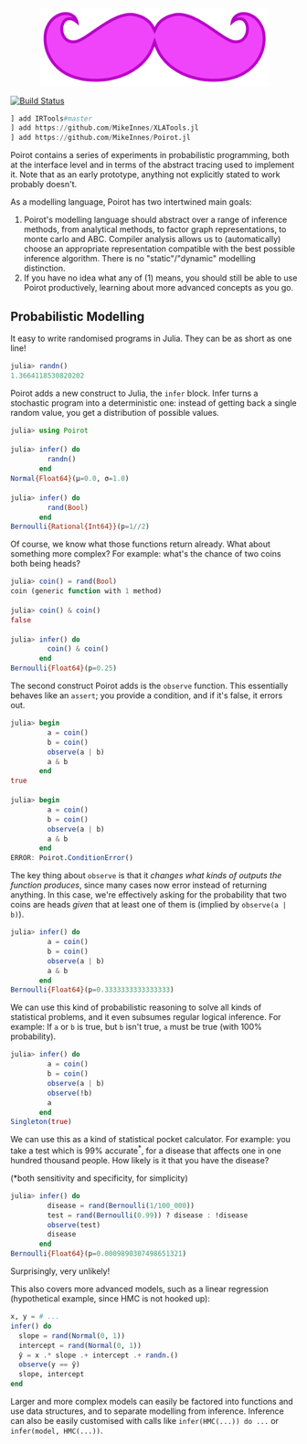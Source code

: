 <p align="center">
<img width="400px" src="https://raw.githubusercontent.com/FluxML/fluxml.github.io/master/poirot.png"/>
</p>

[![Build Status](https://travis-ci.org/MikeInnes/Poirot.jl.svg?branch=master)](https://travis-ci.org/MikeInnes/Poirot.jl)

```julia
] add IRTools#master
] add https://github.com/MikeInnes/XLATools.jl
] add https://github.com/MikeInnes/Poirot.jl
```

Poirot contains a series of experiments in probabilistic programming, both at the interface level and in terms of the abstract tracing used to implement it. Note that as an early prototype, anything not explicitly stated to work probably doesn't.

As a modelling language, Poirot has two intertwined main goals:

1. Poirot's modelling language should abstract over a range of inference methods, from analytical methods, to factor graph representations, to monte carlo and ABC. Compiler analysis allows us to (automatically) choose an appropriate representation compatible with the best possible inference algorithm. There is no "static"/"dynamic" modelling distinction.
2. If you have no idea what any of (1) means, you should still be able to use Poirot productively, learning about more advanced concepts as you go.

## Probabilistic Modelling

It easy to write randomised programs in Julia. They can be as short as one line!

```julia
julia> randn()
1.3664118530820202
```

Poirot adds a new construct to Julia, the `infer` block. Infer turns a stochastic program into a deterministic one: instead of getting back a single random value, you get a distribution of possible values.

```julia
julia> using Poirot

julia> infer() do
         randn()
       end
Normal{Float64}(μ=0.0, σ=1.0)

julia> infer() do
         rand(Bool)
       end
Bernoulli{Rational{Int64}}(p=1//2)
```

Of course, we know what those functions return already. What about something more complex? For example: what's the chance of two coins both being heads?

```julia
julia> coin() = rand(Bool)
coin (generic function with 1 method)

julia> coin() & coin()
false

julia> infer() do
         coin() & coin()
       end
Bernoulli{Float64}(p=0.25)
```

The second construct Poirot adds is the `observe` function. This essentially behaves like an `assert`; you provide a condition, and if it's false, it errors out.

```julia
julia> begin
         a = coin()
         b = coin()
         observe(a | b)
         a & b
       end
true

julia> begin
         a = coin()
         b = coin()
         observe(a | b)
         a & b
       end
ERROR: Poirot.ConditionError()
```

The key thing about `observe` is that it _changes what kinds of outputs the function produces_, since many cases now error instead of returning anything. In this case, we're effectively asking for the probability that two coins are heads _given_ that at least one of them is (implied by `observe(a | b)`).

```julia
julia> infer() do
         a = coin()
         b = coin()
         observe(a | b)
         a & b
       end
Bernoulli{Float64}(p=0.3333333333333333)
```

We can use this kind of probabilistic reasoning to solve all kinds of statistical problems, and it even subsumes regular logical inference. For example: If `a` or `b` is true, but `b` isn't true, `a` must be true (with 100% probability).

```julia
julia> infer() do
         a = coin()
         b = coin()
         observe(a | b)
         observe(!b)
         a
       end
Singleton(true)
```

We can use this as a kind of statistical pocket calculator. For example: you take a test which is 99% accurate<sup>\*</sup>, for a disease that affects one in one hundred thousand people. How likely is it that you have the disease?

(\*both sensitivity and specificity, for simplicity)

```julia
julia> infer() do
         disease = rand(Bernoulli(1/100_000))
         test = rand(Bernoulli(0.99)) ? disease : !disease
         observe(test)
         disease
       end
Bernoulli{Float64}(p=0.0009890307498651321)
```

Surprisingly, very unlikely!

This also covers more advanced models, such as a linear regression (hypothetical example, since HMC is not hooked up):

```julia
x, y = # ...
infer() do
  slope = rand(Normal(0, 1))
  intercept = rand(Normal(0, 1))
  ŷ = x .* slope .+ intercept .+ randn.()
  observe(y == ŷ)
  slope, intercept
end
```

Larger and more complex models can easily be factored into functions and use data structures, and to separate modelling from inference. Inference can also be easily customised with calls like `infer(HMC(...)) do ...` or `infer(model, HMC(...))`.
